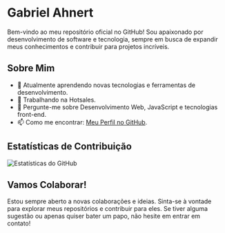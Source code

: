 # Gabriel Ahnert

Bem-vindo ao meu repositório oficial no GitHub! Sou apaixonado por desenvolvimento de software e tecnologia, sempre em busca de expandir meus conhecimentos e contribuir para projetos incríveis.

## Sobre Mim
- 🌱 Atualmente aprendendo novas tecnologias e ferramentas de desenvolvimento.
- 💼 Trabalhando na Hotsales.
- 💬 Pergunte-me sobre Desenvolvimento Web, JavaScript e tecnologias front-end.
- 📫 Como me encontrar: [Meu Perfil no GitHub](https://github.com/AhnertDeveloper).

## Estatísticas de Contribuição
![Estatísticas do GitHub](https://github-readme-stats.vercel.app/api?username=AhnertDeveloper&show_icons=true&theme=radical&count_private=true)

## Vamos Colaborar!
Estou sempre aberto a novas colaborações e ideias. Sinta-se à vontade para explorar meus repositórios e contribuir para eles. Se tiver alguma sugestão ou apenas quiser bater um papo, não hesite em entrar em contato!
